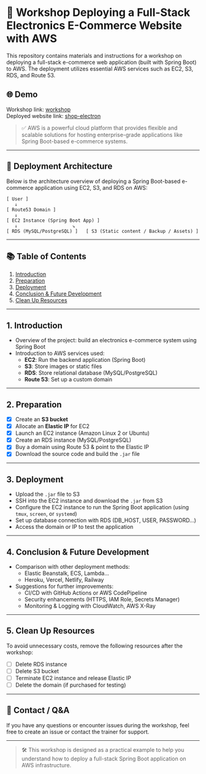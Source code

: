 
# 🚀 Workshop Deploying a Full-Stack Electronics E-Commerce Website with AWS

This repository contains materials and instructions for a workshop on deploying a full-stack e-commerce web application (built with Spring Boot) to AWS. The deployment utilizes essential AWS services such as EC2, S3, RDS, and Route 53.

## 🌐 Demo

Workshop link: [workshop](http://001-workshop-deploy-electron-shop.huyanh.click/)  
Deployed website link: [shop-electron](https://shop.huyanh.click)

> ✅ AWS is a powerful cloud platform that provides flexible and scalable solutions for hosting enterprise-grade applications like Spring Boot-based e-commerce systems.

---

## 🧱 Deployment Architecture

Below is the architecture overview of deploying a Spring Boot-based e-commerce application using EC2, S3, and RDS on AWS:

```
[ User ] 
   ↓
[ Route53 Domain ]
   ↓
[ EC2 Instance (Spring Boot App) ]
   ↓                    ↘
[ RDS (MySQL/PostgreSQL) ]   [ S3 (Static content / Backup / Assets) ]
```

---

## 📚 Table of Contents

1. [Introduction](#1-introduction)
2. [Preparation](#2-preparation)
3. [Deployment](#3-deployment)
4. [Conclusion & Future Development](#4-conclusion--future-development)
5. [Clean Up Resources](#5-clean-up-resources)

---

## 1. Introduction

- Overview of the project: build an electronics e-commerce system using Spring Boot
- Introduction to AWS services used:
  - **EC2**: Run the backend application (Spring Boot)
  - **S3**: Store images or static files
  - **RDS**: Store relational database (MySQL/PostgreSQL)
  - **Route 53**: Set up a custom domain

---

## 2. Preparation

- [x] Create an **S3 bucket**
- [x] Allocate an **Elastic IP** for EC2
- [x] Launch an EC2 instance (Amazon Linux 2 or Ubuntu)
- [x] Create an RDS instance (MySQL/PostgreSQL)
- [x] Buy a domain using Route 53 & point to the Elastic IP
- [x] Download the source code and build the `.jar` file

---

## 3. Deployment

- Upload the `.jar` file to S3
- SSH into the EC2 instance and download the `.jar` from S3
- Configure the EC2 instance to run the Spring Boot application (using `tmux`, `screen`, or `systemd`)
- Set up database connection with RDS (DB_HOST, USER, PASSWORD…)
- Access the domain or IP to test the application

---

## 4. Conclusion & Future Development

- Comparison with other deployment methods:
  - Elastic Beanstalk, ECS, Lambda...
  - Heroku, Vercel, Netlify, Railway
- Suggestions for further improvements:
  - CI/CD with GitHub Actions or AWS CodePipeline
  - Security enhancements (HTTPS, IAM Role, Secrets Manager)
  - Monitoring & Logging with CloudWatch, AWS X-Ray

---

## 5. Clean Up Resources

To avoid unnecessary costs, remove the following resources after the workshop:

- [ ] Delete RDS instance
- [ ] Delete S3 bucket
- [ ] Terminate EC2 instance and release Elastic IP
- [ ] Delete the domain (if purchased for testing)

---

## 📎 Contact / Q&A

If you have any questions or encounter issues during the workshop, feel free to create an issue or contact the trainer for support.

---

> 🛠 This workshop is designed as a practical example to help you understand how to deploy a full-stack Spring Boot application on AWS infrastructure.
